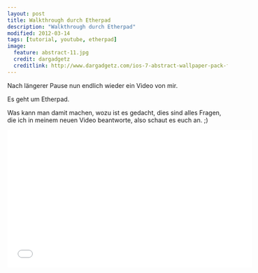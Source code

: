 ```yaml
---
layout: post
title: Walkthrough durch Etherpad
description: "Walkthrough durch Etherpad"
modified: 2012-03-14
tags: [tutorial, youtube, etherpad]
image:
  feature: abstract-11.jpg
  credit: dargadgetz
  creditlink: http://www.dargadgetz.com/ios-7-abstract-wallpaper-pack-for-iphone-5-and-ipod-touch-retina/
---
```


Nach längerer Pause nun endlich wieder ein Video von mir.

Es geht um Etherpad.

Was kann man damit machen, wozu ist es gedacht, dies sind alles Fragen,
die ich in meinem neuen Video beantworte, also schaut es euch an. ;)

<iframe width="560" height="315" src="//www.youtube.com/embed/QojQgfl5i0M" frameborder="0"> </iframe>